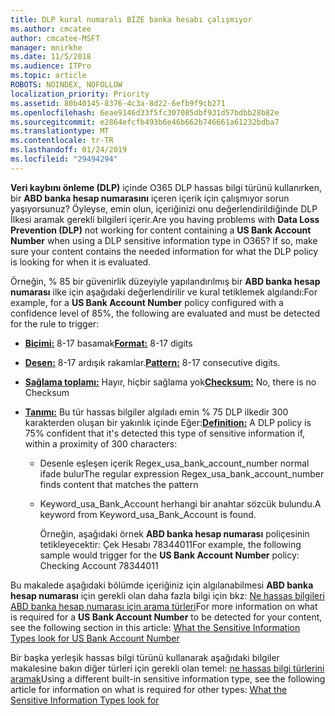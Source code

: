 ```yaml
---
title: DLP kural numaralı BİZE banka hesabı çalışmıyor
ms.author: cmcatee
author: cmcatee-MSFT
manager: mnirkhe
ms.date: 11/5/2018
ms.audience: ITPro
ms.topic: article
ROBOTS: NOINDEX, NOFOLLOW
localization_priority: Priority
ms.assetid: 80b40145-8376-4c3a-8d22-6efb9f9cb271
ms.openlocfilehash: 6eae9146d33f5fc307085dbf931d57bdbb28b82e
ms.sourcegitcommit: e2864efcfb493b6e46b662b746661a61232bdba7
ms.translationtype: MT
ms.contentlocale: tr-TR
ms.lasthandoff: 01/24/2019
ms.locfileid: "29494294"
---
```

<span data-ttu-id="b465c-p101">**Veri kaybını önleme (DLP)** içinde O365 DLP hassas bilgi türünü kullanırken, bir **ABD banka hesap numarasını** içeren içerik için çalışmıyor sorun yaşıyorsunuz? Öyleyse, emin olun, içeriğinizi onu değerlendirildiğinde DLP İlkesi aramak gerekli bilgileri içerir.</span><span class="sxs-lookup"><span data-stu-id="b465c-p101">Are you having problems with **Data Loss Prevention (DLP)** not working for content containing a **US Bank Account Number** when using a DLP sensitive information type in O365? If so, make sure your content contains the needed information for what the DLP policy is looking for when it is evaluated.</span></span> 
  
<span data-ttu-id="b465c-104">Örneğin, % 85 bir güvenirlik düzeyiyle yapılandırılmış bir **ABD banka hesap numarası** ilke için aşağıdaki değerlendirilir ve kural tetiklemek algılandı:</span><span class="sxs-lookup"><span data-stu-id="b465c-104">For example, for a **US Bank Account Number** policy configured with a confidence level of 85%, the following are evaluated and must be detected for the rule to trigger:</span></span> 
  
- <span data-ttu-id="b465c-105">**[Biçimi:](https://docs.microsoft.com/en-us/office365/securitycompliance/what-the-sensitive-information-types-look-for#format-77)** 8-17 basamak</span><span class="sxs-lookup"><span data-stu-id="b465c-105">**[Format:](https://docs.microsoft.com/en-us/office365/securitycompliance/what-the-sensitive-information-types-look-for#format-77)** 8-17 digits</span></span> 
    
- <span data-ttu-id="b465c-106">**[Desen:](https://docs.microsoft.com/en-us/office365/securitycompliance/what-the-sensitive-information-types-look-for#pattern-77)** 8-17 ardışık rakamlar.</span><span class="sxs-lookup"><span data-stu-id="b465c-106">**[Pattern:](https://docs.microsoft.com/en-us/office365/securitycompliance/what-the-sensitive-information-types-look-for#pattern-77)** 8-17 consecutive digits.</span></span> 
    
- <span data-ttu-id="b465c-107">**[Sağlama toplamı:](https://docs.microsoft.com/en-us/office365/securitycompliance/what-the-sensitive-information-types-look-for#checksum-76)** Hayır, hiçbir sağlama yok</span><span class="sxs-lookup"><span data-stu-id="b465c-107">**[Checksum:](https://docs.microsoft.com/en-us/office365/securitycompliance/what-the-sensitive-information-types-look-for#checksum-76)** No, there is no Checksum</span></span> 
    
- <span data-ttu-id="b465c-108">**[Tanımı:](https://docs.microsoft.com/en-us/office365/securitycompliance/what-the-sensitive-information-types-look-for)** Bu tür hassas bilgiler algıladı emin % 75 DLP ilkedir 300 karakterden oluşan bir yakınlık içinde Eğer:</span><span class="sxs-lookup"><span data-stu-id="b465c-108">**[Definition:](https://docs.microsoft.com/en-us/office365/securitycompliance/what-the-sensitive-information-types-look-for)** A DLP policy is 75% confident that it's detected this type of sensitive information if, within a proximity of 300 characters:</span></span> 
    
  - <span data-ttu-id="b465c-109">Desenle eşleşen içerik Regex_usa_bank_account_number normal ifade bulur</span><span class="sxs-lookup"><span data-stu-id="b465c-109">The regular expression Regex_usa_bank_account_number finds content that matches the pattern</span></span>
    
  - <span data-ttu-id="b465c-110">Keyword_usa_Bank_Account herhangi bir anahtar sözcük bulundu.</span><span class="sxs-lookup"><span data-stu-id="b465c-110">A keyword from Keyword_usa_Bank_Account is found.</span></span>
    
    <span data-ttu-id="b465c-111">Örneğin, aşağıdaki örnek **ABD banka hesap numarası** poliçesinin tetikleyecektir: Çek Hesabı 78344011</span><span class="sxs-lookup"><span data-stu-id="b465c-111">For example, the following sample would trigger for the **US Bank Account Number** policy: Checking Account 78344011</span></span> 
    
<span data-ttu-id="b465c-112">Bu makalede aşağıdaki bölümde içeriğiniz için algılanabilmesi **ABD banka hesap numarası** için gerekli olan daha fazla bilgi için bkz: [Ne hassas bilgileri ABD banka hesap numarası için arama türleri](https://docs.microsoft.com/en-us/office365/securitycompliance/what-the-sensitive-information-types-look-for#us-bank-account-number)</span><span class="sxs-lookup"><span data-stu-id="b465c-112">For more information on what is required for a **US Bank Account Number** to be detected for your content, see the following section in this article: [What the Sensitive Information Types look for US Bank Account Number](https://docs.microsoft.com/en-us/office365/securitycompliance/what-the-sensitive-information-types-look-for#us-bank-account-number)</span></span>
  
<span data-ttu-id="b465c-113">Bir başka yerleşik hassas bilgi türünü kullanarak aşağıdaki bilgiler makalesine bakın diğer türleri için gerekli olan temel: [ne hassas bilgi türlerini aramak](https://docs.microsoft.com/en-us/office365/securitycompliance/what-the-sensitive-information-types-look-for)</span><span class="sxs-lookup"><span data-stu-id="b465c-113">Using a different built-in sensitive information type, see the following article for information on what is required for other types: [What the Sensitive Information Types look for](https://docs.microsoft.com/en-us/office365/securitycompliance/what-the-sensitive-information-types-look-for)</span></span>
  

